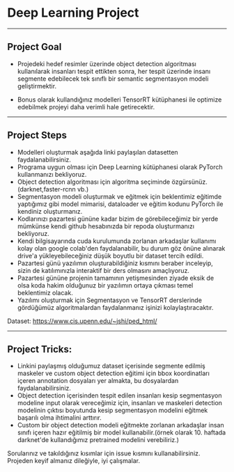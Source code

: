 # Deep Learning Project
---

## Project Goal

- Projedeki hedef resimler üzerinde object detection algoritması kullanılarak insanları tespit ettikten sonra, her tespit üzerinde insanı segmente edebilecek tek sınıflı bir semantic segmentasyon modeli geliştirmektir.

- Bonus olarak kullandığınız modelleri TensorRT kütüphanesi ile optimize edebilmek projeyi daha verimli hale getirecektir. 
---
## Project Steps

- Modelleri oluşturmak aşağıda linki paylaşılan datasetten faydalanabilirsiniz.
- Programa uygun olması için Deep Learning kütüphanesi olarak PyTorch kullanmanızı bekliyoruz.
- Object detection algoritması için algoritma seçiminde özgürsünüz.(darknet,faster-rcnn vb.)
- Segmentasyon modeli oluşturmak ve eğitmek için beklentimiz eğitimde yaptığımız gibi model mimarisi, dataloader ve eğitim kodunu PyTorch ile  kendiniz oluşturmanız.
- Kodlarınızı pazartesi gününe kadar bizim de görebileceğimiz bir yerde mümkünse kendi github hesabınızda bir repoda oluşturmanızı bekliyoruz.
- Kendi bilgisayarında cuda kurulumunda zorlanan arkadaşlar kullanımı kolay olan google colab'den faydalanabilir, bu durum göz önüne alınarak drive'a yükleyebileceğiniz düşük boyutlu bir dataset tercih edildi.
- Pazartesi günü yazılımın oluşturabildiğiniz kısmını beraber inceleyip, sizin de katılımınızla interaktif bir ders olmasını amaçlıyoruz.
- Pazartesi gününe projenin tamamının yetişmesinden ziyade eksik de olsa koda hakim olduğunuz bir yazılımın ortaya çıkması temel beklentimiz olacak.
- Yazılımı oluşturmak için Segmentasyon ve TensorRT derslerinde gördüğümüz algoritmalardan faydalanmanız işinizi kolaylaştıracaktır. 

Dataset: https://www.cis.upenn.edu/~jshi/ped_html/

---

## Project Tricks:
- Linkini paylaşmış olduğumuz dataset içerisinde segmente edilmiş maskeler ve custom object detection eğitimi için bbox koordinatları içeren annotation dosyaları yer almakta, bu dosyalardan faydalanabilirsiniz.
- Object detection içerisinden tespit edilen insanları kesip segmentasyon modeline input olarak vereceğimiz için, insanları ve maskeleri detection modelinin çıktısı boyutunda kesip segmentasyon modelini eğitmek başarılı olma ihtimalini arttırır. 
- Custom bir object detection modeli eğitmekte zorlanan arkadaşlar insan sınıfı içeren hazır eğitilmiş bir model kullanabilir.(örnek olarak 10. haftada darknet'de kullandığımız pretrained modelini verebiliriz.)

Sorularınız ve takıldığınız kısımlar için issue kısmını kullanabilirsiniz. Projeden keyif almanız dileğiyle, iyi çalışmalar.
